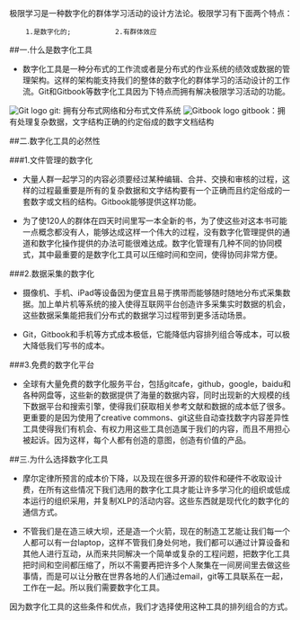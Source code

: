 极限学习是一种数字化的群体学习活动的设计方法论。极限学习有下面两个特点：

        1.是数字化的;           2.有群体效应

##一.什么是数字化工具

* 数字化工具是一种分布式的工作流或者是分布式的作业系统的绩效或数据的管理架构。这样的架构能支持我们的整体的数字化的群体学习的活动设计的工作流。Git和Gitbook等数字化工具因为下特点而拥有解决极限学习活动的功能。

 ![Git logo](https://gitcafe.com/lishijie/XLP_Ops_Manual_27a6/blob/master/tools/logo-git.png)
        git: 拥有分布式网络和分布式文件系统
 ![Gitbook logo](https://gitcafe.com/lishijie/XLP_Ops_Manual_27a6/blob/master/tools/logo-gitbook.png)
        gitbook：拥有处理复杂数据，文字结构正确的约定俗成的数字文档结构


##二.数字化工具的必然性

###1.文件管理的数字化

* 大量人群一起学习的内容必须要经过某种编辑、合并、交换和审核的过程，这样的过程最重要是所有的复杂数据和文字结构要有一个正确而且约定俗成的一套数字或文档的结构。Gitbook能够提供这样功能。

* 为了使120人的群体在四天时间里写一本全新的书，为了使这些对这本书可能一点概念都没有人，能够达成这样一个伟大的过程，没有数字化管理提供的通道和数字化操作提供的办法可能很难达成。数字化管理有几种不同的协同模式，其中最重要的是数字化工具可以压缩时间和空间，使得协同非常方便。

###2.数据采集的数字化

* 摄像机、手机、iPad等设备因为便宜且易于携带而能够随时随地分布式采集数据。加上单片机等系统的接入使得互联网平台创造许多采集实时数据的机会，这些数据采集能把我们分布式的数据学习过程带到更多活动场景。

* Git，Gitbook和手机等方式成本极低，它能降低内容排列组合等成本，可以极大降低我们写书的成本。

###3.免费的数字化平台

* 全球有大量免费的数字化服务平台，包括gitcafe，github，google，baidu和各种网盘等，这些新的数据提供了海量的数据内容，同时出现新的大规模的线下数据平台和搜索引擎，使得我们获取相关参考文献和数据的成本低了很多。更重要的是因为使用了creative commons、git这些自动查找数字内容差异性工具使得我们有机会、有权力用这些工具创造属于我们的内容，而且不用担心被起诉。因为这样，每个人都有创造的意图，创造有价值的产品。

##三.为什么选择数字化工具

* 摩尔定律所预言的成本价下降，以及现在很多开源的软件和硬件不收取设计费，在所有这些情况下我们选用的数字化工具才能让许多学习化的组织或低成本运行的组织采用，并复制XLP的活动内容。这些东西就是现代化的数字化的通信方式。

* 不管我们是在造三峡大坝，还是造一个火箭，现在的制造工艺能让我们每一个人都可以有一台laptop，这样不管我们身处何地，我们都可以通过计算设备和其他人进行互动，从而来共同解决一个简单或复杂的工程问题，把数字化工具把时间和空间都压缩了，所以不需要再把许多个人聚集在一间房间里去做这些事情，而是可以让分散在世界各地的人们通过email，git等工具联系在一起，工作在一起。所以我们需要数字化工具。

因为数字化工具的这些条件和优点，我们才选择使用这种工具的排列组合的方式。


